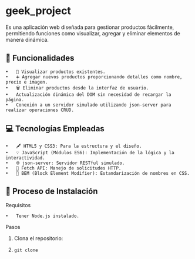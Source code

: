 # geek_project

Es una aplicación web diseñada para gestionar productos fácilmente, permitiendo funciones como visualizar, agregar y eliminar elementos de manera dinámica.

## 🌟 Funcionalidades

	•	👀 Visualizar productos existentes.
	•	➕ Agregar nuevos productos proporcionando detalles como nombre, precio e imagen.
	•	🗑️ Eliminar productos desde la interfaz de usuario.
	•	Actualización dinámica del DOM sin necesidad de recargar la página.
	•	Conexión a un servidor simulado utilizando json-server para realizar operaciones CRUD.

## 💻 Tecnologías Empleadas

	•	🖋️ HTML5 y CSS3: Para la estructura y el diseño.
	•	💡 JavaScript (Módulos ES6): Implementación de la lógica y la interactividad.
	•	🌐 json-server: Servidor RESTful simulado.
	•	📡 Fetch API: Manejo de solicitudes HTTP.
	•	🎨 BEM (Block Element Modifier): Estandarización de nombres en CSS.

## 🚀 Proceso de Instalación

Requisitos

	•	Tener Node.js instalado.

Pasos
1. Clona el repositorio:
2.     git clone
